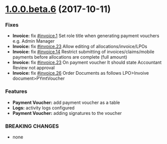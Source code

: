 <a name="1.0.0.beta.6"></a>
# [1.0.0.beta.6](https://bitbucket.org/kevin_mwangi/gifms-core/commits/fbc84376c8aeca4c19f1ef29593c90f6e746cc09) (2017-10-11)


### Fixes

* **Invoice:** fix [#invoice.1](https://bitbucket.org/kevin_mwangi/gifms-core/todo) Set role title when generating payment vouchers e.g. Admin Manager
* **Invoice:** fix [#invoice.23](https://bitbucket.org/kevin_mwangi/gifms-core/todo) Allow editing of allocations/invoice/LPOs
* **Invoice:** fix [#invoice.14](https://bitbucket.org/kevin_mwangi/gifms-core/todo) Restrict submitting of invoices/claims/mobile payments before allocations are complete (full amount)
* **Invoice:** fix [#invoice.23](https://bitbucket.org/kevin_mwangi/gifms-core/todo) On payment voucher It should state Accountant Review  not approval
* **Invoice:** fix [#invoice.26](https://bitbucket.org/kevin_mwangi/gifms-core/todo) Order Documents as follows LPO>Invoive document>PYmtVoucher



### Features

* **Payment Voucher:** add payment voucher as a table
* **Logs:** activity logs configured
* **Payment Voucher:** adding signatures to the voucher


### BREAKING CHANGES

* none